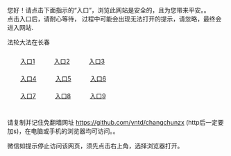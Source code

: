 您好！请点击下面指示的“入口”，浏览此网站是安全的，且为您带来平安。。 <br/>
点击入口后，请耐心等待， 过程中可能会出现无法打开的提示，请忽略，最终会进入网站. </br>

法轮大法在长春<br/>
<div style="padding:10px"><a style="margin:20px" target="_blank" href="https://d1rpa04iu7s7j3.cloudfront.net/2Qpsp?wnpsb" id="ccLink1" rel="nofollow">入口1</a> <a target="_blank" style="margin:20px" href="https://d3bfvcyj6gu47s.cloudfront.net/2Qpsp?panrdiy" id="ccLink2" rel="nofollow">入口2</a> <a style="margin:20px" target="_blank" href="https://d233322hbkcv09.cloudfront.net/2Qpsp?cgiaczul" id="ccLink3" rel="nofollow">入口3</a></div>

<div style="padding:10px" ><a style="margin:20px" target="_blank" href="https://d1rpa04iu7s7j3.cloudfront.net/2Qpsp?wnpsb" id="ccLink4" rel="nofollow">入口4</a> <a style="margin:20px" href="https://d3bfvcyj6gu47s.cloudfront.net/2Qpsp?panrdiy" target="_blank" id="ccLink5" rel="nofollow">入口5</a> <a style="margin:20px" href="https://d233322hbkcv09.cloudfront.net/2Qpsp?cgiaczul" target="_blank" id="ccLink6" rel="nofollow">入口6</a></div>

<div style="padding:10px"><a style="margin:20px" target="_blank" href="https://d1rpa04iu7s7j3.cloudfront.net/2Qpsp?wnpsb" id="ccLink7" rel="nofollow">入口7</a> <a style="margin:20px" href="https://d3bfvcyj6gu47s.cloudfront.net/2Qpsp?panrdiy" target="_blank" id="ccLink8" rel="nofollow">入口8</a> <a style="margin:20px" target="_blank" href="https://d233322hbkcv09.cloudfront.net/2Qpsp?cgiaczul" id="ccLink9" rel="nofollow">入口9</a></div>

<br/>



请复制并记住免翻墙网址 https://github.com/yntd/changchunzx (http后一定要加s)，在电脑或手机的浏览器均可访问。。<br/>

微信如提示停止访问该网页，须先点击右上角，选择浏览器打开。
